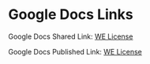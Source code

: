 # Google Docs Links

Google Docs Shared Link: [WE License](https://docs.google.com/document/d/1s1XuV2YW4qccyUbNkm8TrRTjyMT55YGLYIs3vpLVGLY/edit?usp=sharing)

Google Docs Published Link: [WE License](https://docs.google.com/document/d/e/2PACX-1vRdpPUz7ZDkoMEfeWEXpwLxfGN2eNze4XbG3MrS55XDczSozuQ3FCxFAEB1jN9m-AgoitnuwS_KVePy/pub)
